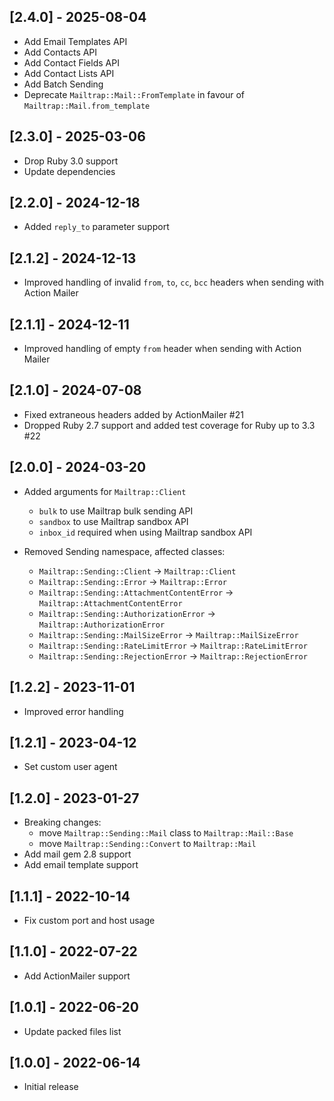 ## [2.4.0] - 2025-08-04

- Add Email Templates API
- Add Contacts API
- Add Contact Fields API
- Add Contact Lists API
- Add Batch Sending
- Deprecate `Mailtrap::Mail::FromTemplate` in favour of `Mailtrap::Mail.from_template`

## [2.3.0] - 2025-03-06

- Drop Ruby 3.0 support
- Update dependencies

## [2.2.0] - 2024-12-18

- Added `reply_to` parameter support

## [2.1.2] - 2024-12-13

- Improved handling of invalid `from`, `to`, `cc`, `bcc` headers when sending
  with Action Mailer

## [2.1.1] - 2024-12-11

- Improved handling of empty `from` header when sending with Action Mailer

## [2.1.0] - 2024-07-08

- Fixed extraneous headers added by ActionMailer #21
- Dropped Ruby 2.7 support and added test coverage for Ruby up to 3.3 #22

## [2.0.0] - 2024-03-20

- Added arguments for `Mailtrap::Client`
  - `bulk` to use Mailtrap bulk sending API
  - `sandbox` to use Mailtrap sandbox API
  - `inbox_id` required when using Mailtrap sandbox API

- Removed Sending namespace, affected classes:
  - `Mailtrap::Sending::Client` -> `Mailtrap::Client`
  - `Mailtrap::Sending::Error` -> `Mailtrap::Error`
  - `Mailtrap::Sending::AttachmentContentError` -> `Mailtrap::AttachmentContentError`
  - `Mailtrap::Sending::AuthorizationError` -> `Mailtrap::AuthorizationError`
  - `Mailtrap::Sending::MailSizeError` -> `Mailtrap::MailSizeError`
  - `Mailtrap::Sending::RateLimitError` -> `Mailtrap::RateLimitError`
  - `Mailtrap::Sending::RejectionError` -> `Mailtrap::RejectionError`

## [1.2.2] - 2023-11-01

- Improved error handling

## [1.2.1] - 2023-04-12

- Set custom user agent

## [1.2.0] - 2023-01-27

- Breaking changes:
  - move `Mailtrap::Sending::Mail` class to `Mailtrap::Mail::Base`
  - move `Mailtrap::Sending::Convert` to `Mailtrap::Mail`
- Add mail gem 2.8 support
- Add email template support

## [1.1.1] - 2022-10-14

- Fix custom port and host usage

## [1.1.0] - 2022-07-22

- Add ActionMailer support

## [1.0.1] - 2022-06-20

- Update packed files list

## [1.0.0] - 2022-06-14

- Initial release
